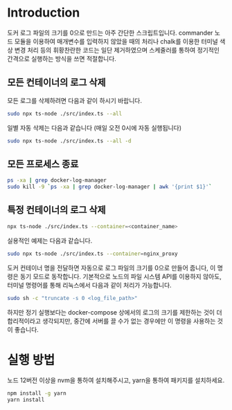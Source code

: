 # Introduction

도커 로그 파일의 크기를 0으로 만드는 아주 간단한 스크립트입니다. commander 노드 모듈을 이용하여 매개변수를 입력하지 않았을 때의 처리나 chalk를 이용한 터미널 색상 변경 처리 등의 휘황찬란한 코드는 일단 제거하였으며 스케줄러를 통하여 정기적인 간격으로 실행하는 방식을 쓰면 적절합니다.

## 모든 컨테이너의 로그 삭제

모든 로그를 삭제하려면 다음과 같이 하시기 바랍니다.

```sh
sudo npx ts-node ./src/index.ts --all
```

일별 자동 삭제는 다음과 같습니다 (매일 오전 0시에 자동 실행됩니다)

```sh
sudo npx ts-node ./src/index.ts --all -d
```

## 모든 프로세스 종료

```sh
ps -xa | grep docker-log-manager
sudo kill -9 `ps -xa | grep docker-log-manager | awk '{print $1}'`
```

## 특정 컨테이너의 로그 삭제

```sh
npx ts-node ./src/index.ts --container=<container_name>
```

실용적인 예제는 다음과 같습니다.

```sh
sudo npx ts-node ./src/index.ts --container=nginx_proxy
```

도커 컨테이너 명을 전달하면 자동으로 로그 파일의 크기를 0으로 만들어 줍니다, 이 명령은 동기 모드로 동작합니다. 기본적으로 노드의 파일 시스템 API를 이용하지 않아도, 터미널 명령어를 통해 리눅스에서 다음과 같이 처리가 가능합니다.

```sh
sudo sh -c "truncate -s 0 <log_file_path>"
```

하지만 정기 실행보다는 docker-compose 상에서의 로그의 크기를 제한하는 것이 더 합리적이라고 생각되지만, 중간에 서버를 끌 수가 없는 경우에만 이 명령을 사용하는 것이 좋습니다.

# 실행 방법

노드 12버전 이상을 nvm을 통하여 설치해주시고, yarn을 통하여 패키지를 설치하세요.

```sh
npm install -g yarn
yarn install
```
